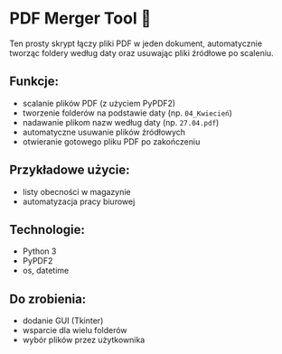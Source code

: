 # PDF Merger Tool 🧩

Ten prosty skrypt łączy pliki PDF w jeden dokument, automatycznie tworząc foldery według daty oraz usuwając pliki źródłowe po scaleniu.

## Funkcje:
- scalanie plików PDF (z użyciem PyPDF2)
- tworzenie folderów na podstawie daty (np. `04_Kwiecień`)
- nadawanie plikom nazw według daty (np. `27.04.pdf`)
- automatyczne usuwanie plików źródłowych
- otwieranie gotowego pliku PDF po zakończeniu

## Przykładowe użycie:
- listy obecności w magazynie
- automatyzacja pracy biurowej

## Technologie:
- Python 3
- PyPDF2
- os, datetime

## Do zrobienia:
- dodanie GUI (Tkinter)
- wsparcie dla wielu folderów
- wybór plików przez użytkownika
